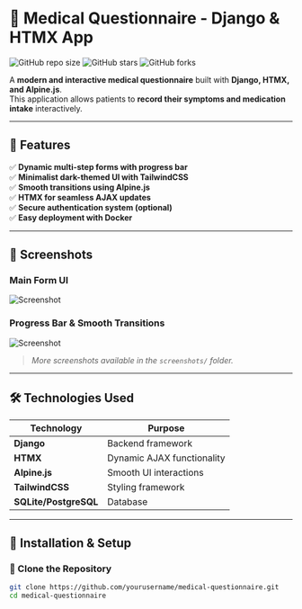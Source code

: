 # 🏥 Medical Questionnaire - Django & HTMX App

![GitHub repo size](https://img.shields.io/github/repo-size/yourusername/medical-questionnaire?color=blue&style=flat)
![GitHub stars](https://img.shields.io/github/stars/yourusername/medical-questionnaire?style=social)
![GitHub forks](https://img.shields.io/github/forks/yourusername/medical-questionnaire?style=social)

A **modern and interactive medical questionnaire** built with **Django, HTMX, and Alpine.js**.  
This application allows patients to **record their symptoms and medication intake** interactively.

---

## 🚀 Features
✅ **Dynamic multi-step forms with progress bar**  
✅ **Minimalist dark-themed UI with TailwindCSS**  
✅ **Smooth transitions using Alpine.js**  
✅ **HTMX for seamless AJAX updates**  
✅ **Secure authentication system (optional)**  
✅ **Easy deployment with Docker**  

---

## 📸 Screenshots
### **Main Form UI**
![Screenshot](https://via.placeholder.com/800x400?text=Medical+Form+UI)

### **Progress Bar & Smooth Transitions**
![Screenshot](https://via.placeholder.com/800x400?text=Progress+Bar+Example)

> *More screenshots available in the `screenshots/` folder.*

---

## 🛠️ Technologies Used
| Technology  | Purpose |
|-------------|---------|
| **Django**  | Backend framework |
| **HTMX**  | Dynamic AJAX functionality |
| **Alpine.js** | Smooth UI interactions |
| **TailwindCSS** | Styling framework |
| **SQLite/PostgreSQL** | Database |

---

## 🎯 Installation & Setup

### **🔹 Clone the Repository**
```sh
git clone https://github.com/yourusername/medical-questionnaire.git
cd medical-questionnaire
